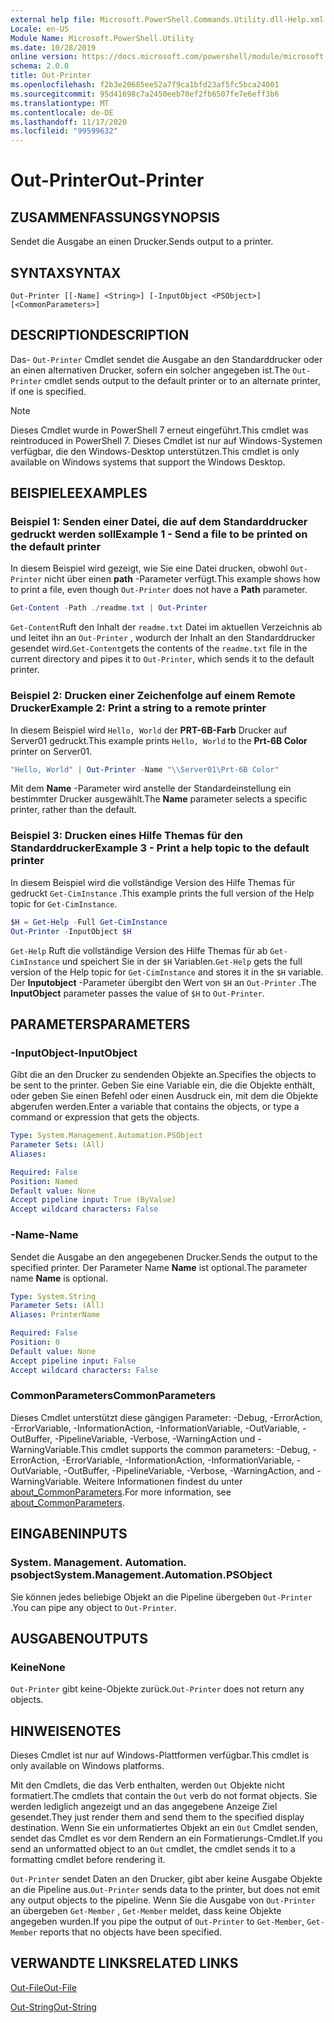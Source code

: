 ```yaml
---
external help file: Microsoft.PowerShell.Commands.Utility.dll-Help.xml
Locale: en-US
Module Name: Microsoft.PowerShell.Utility
ms.date: 10/28/2019
online version: https://docs.microsoft.com/powershell/module/microsoft.powershell.utility/out-printer?view=powershell-7.2&WT.mc_id=ps-gethelp
schema: 2.0.0
title: Out-Printer
ms.openlocfilehash: f2b3e20685ee52a7f9ca1bfd23af5fc5bca24001
ms.sourcegitcommit: 95d41698c7a2450eeb70ef2fb6507fe7e6eff3b6
ms.translationtype: MT
ms.contentlocale: de-DE
ms.lasthandoff: 11/17/2020
ms.locfileid: "99599632"
---
```

# <span data-ttu-id="d94ed-102">Out-Printer</span><span class="sxs-lookup"><span data-stu-id="d94ed-102">Out-Printer</span></span>

## <span data-ttu-id="d94ed-103">ZUSAMMENFASSUNG</span><span class="sxs-lookup"><span data-stu-id="d94ed-103">SYNOPSIS</span></span>
<span data-ttu-id="d94ed-104">Sendet die Ausgabe an einen Drucker.</span><span class="sxs-lookup"><span data-stu-id="d94ed-104">Sends output to a printer.</span></span>

## <span data-ttu-id="d94ed-105">SYNTAX</span><span class="sxs-lookup"><span data-stu-id="d94ed-105">SYNTAX</span></span>

```
Out-Printer [[-Name] <String>] [-InputObject <PSObject>] [<CommonParameters>]
```

## <span data-ttu-id="d94ed-106">DESCRIPTION</span><span class="sxs-lookup"><span data-stu-id="d94ed-106">DESCRIPTION</span></span>

<span data-ttu-id="d94ed-107">Das- `Out-Printer` Cmdlet sendet die Ausgabe an den Standarddrucker oder an einen alternativen Drucker, sofern ein solcher angegeben ist.</span><span class="sxs-lookup"><span data-stu-id="d94ed-107">The `Out-Printer` cmdlet sends output to the default printer or to an alternate printer, if one is specified.</span></span>

> [!NOTE]
> <span data-ttu-id="d94ed-108">Dieses Cmdlet wurde in PowerShell 7 erneut eingeführt.</span><span class="sxs-lookup"><span data-stu-id="d94ed-108">This cmdlet was reintroduced in PowerShell 7.</span></span> <span data-ttu-id="d94ed-109">Dieses Cmdlet ist nur auf Windows-Systemen verfügbar, die den Windows-Desktop unterstützen.</span><span class="sxs-lookup"><span data-stu-id="d94ed-109">This cmdlet is only available on Windows systems that support the Windows Desktop.</span></span>

## <span data-ttu-id="d94ed-110">BEISPIELE</span><span class="sxs-lookup"><span data-stu-id="d94ed-110">EXAMPLES</span></span>

### <span data-ttu-id="d94ed-111">Beispiel 1: Senden einer Datei, die auf dem Standarddrucker gedruckt werden soll</span><span class="sxs-lookup"><span data-stu-id="d94ed-111">Example 1 - Send a file to be printed on the default printer</span></span>

<span data-ttu-id="d94ed-112">In diesem Beispiel wird gezeigt, wie Sie eine Datei drucken, obwohl `Out-Printer` nicht über einen **path** -Parameter verfügt.</span><span class="sxs-lookup"><span data-stu-id="d94ed-112">This example shows how to print a file, even though `Out-Printer` does not have a **Path** parameter.</span></span>

```powershell
Get-Content -Path ./readme.txt | Out-Printer
```

<span data-ttu-id="d94ed-113">`Get-Content`Ruft den Inhalt der `readme.txt` Datei im aktuellen Verzeichnis ab und leitet ihn an `Out-Printer` , wodurch der Inhalt an den Standarddrucker gesendet wird.</span><span class="sxs-lookup"><span data-stu-id="d94ed-113">`Get-Content`gets the contents of the `readme.txt` file in the current directory and pipes it to `Out-Printer`, which sends it to the default printer.</span></span>

### <span data-ttu-id="d94ed-114">Beispiel 2: Drucken einer Zeichenfolge auf einem Remote Drucker</span><span class="sxs-lookup"><span data-stu-id="d94ed-114">Example 2: Print a string to a remote printer</span></span>

<span data-ttu-id="d94ed-115">In diesem Beispiel wird `Hello, World` der **PRT-6B-Farb** Drucker auf Server01 gedruckt.</span><span class="sxs-lookup"><span data-stu-id="d94ed-115">This example prints `Hello, World` to the **Prt-6B Color** printer on Server01.</span></span>

```powershell
"Hello, World" | Out-Printer -Name "\\Server01\Prt-6B Color"
```

<span data-ttu-id="d94ed-116">Mit dem **Name** -Parameter wird anstelle der Standardeinstellung ein bestimmter Drucker ausgewählt.</span><span class="sxs-lookup"><span data-stu-id="d94ed-116">The **Name** parameter selects a specific printer, rather than the default.</span></span>

### <span data-ttu-id="d94ed-117">Beispiel 3: Drucken eines Hilfe Themas für den Standarddrucker</span><span class="sxs-lookup"><span data-stu-id="d94ed-117">Example 3 - Print a help topic to the default printer</span></span>

<span data-ttu-id="d94ed-118">In diesem Beispiel wird die vollständige Version des Hilfe Themas für gedruckt `Get-CimInstance` .</span><span class="sxs-lookup"><span data-stu-id="d94ed-118">This example prints the full version of the Help topic for `Get-CimInstance`.</span></span>

```powershell
$H = Get-Help -Full Get-CimInstance
Out-Printer -InputObject $H
```

<span data-ttu-id="d94ed-119">`Get-Help` Ruft die vollständige Version des Hilfe Themas für ab `Get-CimInstance` und speichert Sie in der `$H` Variablen.</span><span class="sxs-lookup"><span data-stu-id="d94ed-119">`Get-Help` gets the full version of the Help topic for `Get-CimInstance` and stores it in the `$H` variable.</span></span> <span data-ttu-id="d94ed-120">Der **Inputobject** -Parameter übergibt den Wert von `$H` an `Out-Printer` .</span><span class="sxs-lookup"><span data-stu-id="d94ed-120">The **InputObject** parameter passes the value of `$H` to `Out-Printer`.</span></span>

## <span data-ttu-id="d94ed-121">PARAMETERS</span><span class="sxs-lookup"><span data-stu-id="d94ed-121">PARAMETERS</span></span>

### <span data-ttu-id="d94ed-122">-InputObject</span><span class="sxs-lookup"><span data-stu-id="d94ed-122">-InputObject</span></span>

<span data-ttu-id="d94ed-123">Gibt die an den Drucker zu sendenden Objekte an.</span><span class="sxs-lookup"><span data-stu-id="d94ed-123">Specifies the objects to be sent to the printer.</span></span> <span data-ttu-id="d94ed-124">Geben Sie eine Variable ein, die die Objekte enthält, oder geben Sie einen Befehl oder einen Ausdruck ein, mit dem die Objekte abgerufen werden.</span><span class="sxs-lookup"><span data-stu-id="d94ed-124">Enter a variable that contains the objects, or type a command or expression that gets the objects.</span></span>

```yaml
Type: System.Management.Automation.PSObject
Parameter Sets: (All)
Aliases:

Required: False
Position: Named
Default value: None
Accept pipeline input: True (ByValue)
Accept wildcard characters: False
```

### <span data-ttu-id="d94ed-125">-Name</span><span class="sxs-lookup"><span data-stu-id="d94ed-125">-Name</span></span>

<span data-ttu-id="d94ed-126">Sendet die Ausgabe an den angegebenen Drucker.</span><span class="sxs-lookup"><span data-stu-id="d94ed-126">Sends the output to the specified printer.</span></span> <span data-ttu-id="d94ed-127">Der Parameter Name **Name** ist optional.</span><span class="sxs-lookup"><span data-stu-id="d94ed-127">The parameter name **Name** is optional.</span></span>

```yaml
Type: System.String
Parameter Sets: (All)
Aliases: PrinterName

Required: False
Position: 0
Default value: None
Accept pipeline input: False
Accept wildcard characters: False
```

### <span data-ttu-id="d94ed-128">CommonParameters</span><span class="sxs-lookup"><span data-stu-id="d94ed-128">CommonParameters</span></span>

<span data-ttu-id="d94ed-129">Dieses Cmdlet unterstützt diese gängigen Parameter: -Debug, -ErrorAction, -ErrorVariable, -InformationAction, -InformationVariable, -OutVariable, -OutBuffer, -PipelineVariable, -Verbose, -WarningAction und -WarningVariable.</span><span class="sxs-lookup"><span data-stu-id="d94ed-129">This cmdlet supports the common parameters: -Debug, -ErrorAction, -ErrorVariable, -InformationAction, -InformationVariable, -OutVariable, -OutBuffer, -PipelineVariable, -Verbose, -WarningAction, and -WarningVariable.</span></span> <span data-ttu-id="d94ed-130">Weitere Informationen findest du unter [about_CommonParameters](https://go.microsoft.com/fwlink/?LinkID=113216).</span><span class="sxs-lookup"><span data-stu-id="d94ed-130">For more information, see [about_CommonParameters](https://go.microsoft.com/fwlink/?LinkID=113216).</span></span>

## <span data-ttu-id="d94ed-131">EINGABEN</span><span class="sxs-lookup"><span data-stu-id="d94ed-131">INPUTS</span></span>

### <span data-ttu-id="d94ed-132">System. Management. Automation. psobject</span><span class="sxs-lookup"><span data-stu-id="d94ed-132">System.Management.Automation.PSObject</span></span>

<span data-ttu-id="d94ed-133">Sie können jedes beliebige Objekt an die Pipeline übergeben `Out-Printer` .</span><span class="sxs-lookup"><span data-stu-id="d94ed-133">You can pipe any object to `Out-Printer`.</span></span>

## <span data-ttu-id="d94ed-134">AUSGABEN</span><span class="sxs-lookup"><span data-stu-id="d94ed-134">OUTPUTS</span></span>

### <span data-ttu-id="d94ed-135">Keine</span><span class="sxs-lookup"><span data-stu-id="d94ed-135">None</span></span>

<span data-ttu-id="d94ed-136">`Out-Printer` gibt keine-Objekte zurück.</span><span class="sxs-lookup"><span data-stu-id="d94ed-136">`Out-Printer` does not return any objects.</span></span>

## <span data-ttu-id="d94ed-137">HINWEISE</span><span class="sxs-lookup"><span data-stu-id="d94ed-137">NOTES</span></span>

<span data-ttu-id="d94ed-138">Dieses Cmdlet ist nur auf Windows-Plattformen verfügbar.</span><span class="sxs-lookup"><span data-stu-id="d94ed-138">This cmdlet is only available on Windows platforms.</span></span>

<span data-ttu-id="d94ed-139">Mit den Cmdlets, die das Verb enthalten, werden `Out` Objekte nicht formatiert.</span><span class="sxs-lookup"><span data-stu-id="d94ed-139">The cmdlets that contain the `Out` verb do not format objects.</span></span> <span data-ttu-id="d94ed-140">Sie werden lediglich angezeigt und an das angegebene Anzeige Ziel gesendet.</span><span class="sxs-lookup"><span data-stu-id="d94ed-140">They just render them and send them to the specified display destination.</span></span> <span data-ttu-id="d94ed-141">Wenn Sie ein unformatiertes Objekt an ein `Out` Cmdlet senden, sendet das Cmdlet es vor dem Rendern an ein Formatierungs-Cmdlet.</span><span class="sxs-lookup"><span data-stu-id="d94ed-141">If you send an unformatted object to an `Out` cmdlet, the cmdlet sends it to a formatting cmdlet before rendering it.</span></span>

<span data-ttu-id="d94ed-142">`Out-Printer` sendet Daten an den Drucker, gibt aber keine Ausgabe Objekte an die Pipeline aus.</span><span class="sxs-lookup"><span data-stu-id="d94ed-142">`Out-Printer` sends data to the printer, but does not emit any output objects to the pipeline.</span></span> <span data-ttu-id="d94ed-143">Wenn Sie die Ausgabe von `Out-Printer` an übergeben `Get-Member` , `Get-Member` meldet, dass keine Objekte angegeben wurden.</span><span class="sxs-lookup"><span data-stu-id="d94ed-143">If you pipe the output of `Out-Printer` to `Get-Member`, `Get-Member` reports that no objects have been specified.</span></span>

## <span data-ttu-id="d94ed-144">VERWANDTE LINKS</span><span class="sxs-lookup"><span data-stu-id="d94ed-144">RELATED LINKS</span></span>

[<span data-ttu-id="d94ed-145">Out-File</span><span class="sxs-lookup"><span data-stu-id="d94ed-145">Out-File</span></span>](Out-File.md)

[<span data-ttu-id="d94ed-146">Out-String</span><span class="sxs-lookup"><span data-stu-id="d94ed-146">Out-String</span></span>](Out-String.md)
